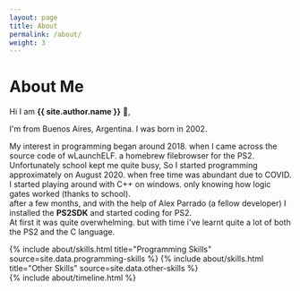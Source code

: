 ```yaml
---
layout: page
title: About
permalink: /about/
weight: 3
---
```


# **About Me**

Hi I am **{{ site.author.name }}** :wave:,<br>

I'm from Buenos Aires, Argentina. I was born in 2002.

My interest in programming began around 2018. when I came across the source code of wLaunchELF. a homebrew filebrowser for the PS2.  
Unfortunately school kept me quite busy, So I started programming approximately on August 2020. when free time was abundant due to COVID.  
I started playing around with C++ on windows. only knowing how logic gates worked (thanks to school).  
after a few months, and with the help of Alex Parrado (a fellow developer) I installed the **PS2SDK** and started coding for PS2.  
At first it was quite overwhelming. but with time i've learnt quite a lot of both the PS2 and the C language.


<div class="row">
{% include about/skills.html title="Programming Skills" source=site.data.programming-skills %}
{% include about/skills.html title="Other Skills" source=site.data.other-skills %}
</div>

<div class="row">
{% include about/timeline.html %}
</div>